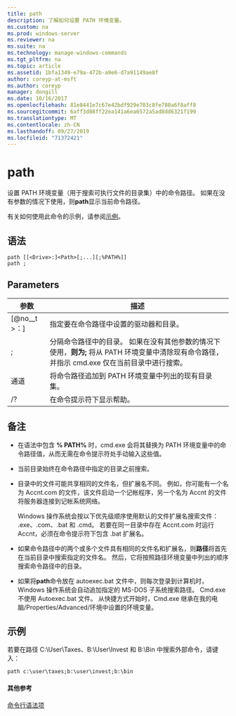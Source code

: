 ```yaml
---
title: path
description: 了解如何设置 PATH 环境变量。
ms.custom: na
ms.prod: windows-server
ms.reviewer: na
ms.suite: na
ms.technology: manage-windows-commands
ms.tgt_pltfrm: na
ms.topic: article
ms.assetid: 1bfa1349-e79a-472b-a9e6-d7a91149ae8f
author: coreyp-at-msft
ms.author: coreyp
manager: dongill
ms.date: 10/16/2017
ms.openlocfilehash: 81e8441e7c67e42bdf929e703c8fe780a6f8aff8
ms.sourcegitcommit: 6aff3d88ff22ea141a6ea6572a5ad8dd6321f199
ms.translationtype: MT
ms.contentlocale: zh-CN
ms.lasthandoff: 09/27/2019
ms.locfileid: "71372421"
---
```

# <a name="path"></a>path



设置 PATH 环境变量（用于搜索可执行文件的目录集）中的命令路径。 如果在没有参数的情况下使用，则**path**显示当前命令路径。

有关如何使用此命令的示例，请参阅[示例](#BKMK_examples)。

## <a name="syntax"></a>语法

```
path [[<Drive>:]<Path>[;...][;%PATH%]]
path ;
```

## <a name="parameters"></a>Parameters

|     参数     |                                                                                                     描述                                                                                                      |
|-------------------|----------------------------------------------------------------------------------------------------------------------------------------------------------------------------------------------------------------------|
| [@no__t >：] <Path> |                                                                            指定要在命令路径中设置的驱动器和目录。                                                                             |
|         ;         | 分隔命令路径中的目录。 如果在没有其他参数的情况下使用，**则为;** 将从 PATH 环境变量中清除现有命令路径，并指示 cmd.exe 仅在当前目录中进行搜索。 |
|      通道       |                                                         将命令路径追加到 PATH 环境变量中列出的现有目录集。                                                         |
|        /?         |                                                                                         在命令提示符下显示帮助。                                                                                         |

## <a name="remarks"></a>备注

-   在语法中包含 **% PATH%** 时，cmd.exe 会将其替换为 PATH 环境变量中的命令路径值，从而无需在命令提示符处手动输入这些值。
-   当前目录始终在命令路径中指定的目录之前搜索。
-   目录中的文件可能共享相同的文件名，但扩展名不同。 例如，你可能有一个名为 Accnt.com 的文件，该文件启动一个记帐程序，另一个名为 Accnt 的文件将服务器连接到记帐系统网络。

    Windows 操作系统会按以下优先级顺序使用默认的文件扩展名搜索文件： .exe、.com、.bat 和 .cmd。 若要在同一目录中存在 Accnt.com 时运行 Accnt，必须在命令提示符下包含 .bat 扩展名。
-   如果命令路径中的两个或多个文件具有相同的文件名和扩展名，则**路径**将首先在当前目录中搜索指定的文件名。 然后，它将按照路径环境变量中列出的顺序搜索命令路径中的目录。
-   如果将**path**命令放在 autoexec.bat 文件中，则每次登录到计算机时，Windows 操作系统会自动追加指定的 MS-DOS 子系统搜索路径。 Cmd.exe 不使用 Autoexec.bat 文件。 从快捷方式开始时，Cmd.exe 继承在我的电脑/Properties/Advanced/环境中设置的环境变量。

## <a name="BKMK_examples"></a>示例

若要在路径 C:\User\Taxes、B:\User\Invest 和 B:\Bin 中搜索外部命令，请键入：

`path c:\user\taxes;b:\user\invest;b:\bin`

#### <a name="additional-references"></a>其他参考

[命令行语法项](command-line-syntax-key.md)